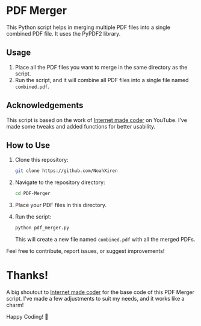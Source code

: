 # PDF Merger

This Python script helps in merging multiple PDF files into a single combined PDF file. It uses the PyPDF2 library.

## Usage

1. Place all the PDF files you want to merge in the same directory as the script.
2. Run the script, and it will combine all PDF files into a single file named `combined.pdf`.

## Acknowledgements

This script is based on the work of [Internet made coder](https://www.youtube.com/@InternetMadeCoder) on YouTube. I've made some tweaks and added functions for better usability.

## How to Use

1. Clone this repository:
   ```bash
   git clone https://github.com/NoahXiren
   ```

2. Navigate to the repository directory:
   ```bash
   cd PDF-Merger
   ```

3. Place your PDF files in this directory.

4. Run the script:
   ```bash
   python pdf_merger.py
   ```

   This will create a new file named `combined.pdf` with all the merged PDFs.

Feel free to contribute, report issues, or suggest improvements!



# Thanks!

A big shoutout to [Internet made coder](https://www.youtube.com/@InternetMadeCoder) for the base code of this PDF Merger script. I've made a few adjustments to suit my needs, and it works like a charm!

Happy Coding! 🚀

